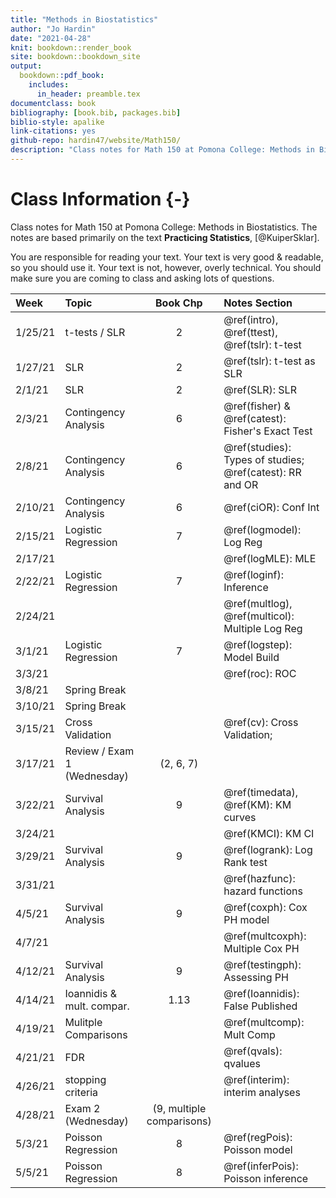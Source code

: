```yaml
--- 
title: "Methods in Biostatistics"
author: "Jo Hardin"
date: "2021-04-28"
knit: bookdown::render_book
site: bookdown::bookdown_site
output:
  bookdown::pdf_book:
    includes:
      in_header: preamble.tex
documentclass: book
bibliography: [book.bib, packages.bib]
biblio-style: apalike
link-citations: yes
github-repo: hardin47/website/Math150/
description: "Class notes for Math 150 at Pomona College: Methods in Biostatistics.  The notes are based primarily on the text Practicing Statistics, Kuiper and Sklar"
---
```



# Class Information {-}

Class notes for Math 150 at Pomona College: Methods in Biostatistics.  The notes are based primarily on the text **Practicing Statistics**, [@KuiperSklar].


You are responsible for reading your text.  Your text is very good & readable, so you should use it.  Your text is not, however, overly technical.  You should make sure you are coming to class and asking lots of questions.













| Week    	| Topic                      	|  Book Chp   	|   Notes Section |
|:---------	|:---------------------------	|:----------------:	|:----------------	|
| 1/25/21 	| t-tests / SLR  | 2 | \@ref(intro), \@ref(ttest), \@ref(tslr): t-test |
| 1/27/21 	| SLR | 2 |  \@ref(tslr): t-test as SLR   |
| 2/1/21 	| SLR | 2 | \@ref(SLR): SLR |
| 2/3/21  	| Contingency Analysis | 6 | \@ref(fisher) & \@ref(catest): Fisher's Exact Test |
| 2/8/21 	| Contingency Analysis | 6 |  \@ref(studies): Types of studies; \@ref(catest): RR and OR
| 2/10/21 	| Contingency Analysis | 6 | \@ref(ciOR): Conf Int|
| 2/15/21 	| Logistic Regression | 7 | \@ref(logmodel): Log Reg |
| 2/17/21 	| | | \@ref(logMLE): MLE |
| 2/22/21 	| Logistic Regression | 7 | \@ref(loginf): Inference |
| 2/24/21 	| | | \@ref(multlog), \@ref(multicol): Multiple Log Reg |
| 3/1/21  	| Logistic Regression | 7 | \@ref(logstep): Model Build |
| 3/3/21  	| | |  \@ref(roc): ROC | 
| 3/8/21 	| Spring Break | |
| 3/10/21 	| Spring Break |  	|
| 3/15/21 	| Cross Validation |    |    \@ref(cv): Cross Validation; |
| 3/17/21 	| Review / Exam 1 (Wednesday) |  (2, 6, 7) 	|
| 3/22/21 	| Survival Analysis | 9 | \@ref(timedata), \@ref(KM): KM curves |
| 3/24/21 	| | | \@ref(KMCI): KM CI  |
| 3/29/21  	| Survival Analysis | 9 |  \@ref(logrank): Log Rank test|
| 3/31/21  	| | |  \@ref(hazfunc): hazard functions |
| 4/5/21  	| Survival Analysis | 9 | \@ref(coxph): Cox PH model |
| 4/7/21  	| | | \@ref(multcoxph): Multiple Cox PH  |
| 4/12/21 	| Survival Analysis | 9 |  \@ref(testingph): Assessing PH |
| 4/14/21 	| Ioannidis & mult. compar. | 1.13 | \@ref(Ioannidis): False Published
| 4/19/21 	| Mulitple Comparisons|  | \@ref(multcomp): Mult Comp
| 4/21/21 	| FDR |  | \@ref(qvals): qvalues
| 4/26/21 	| stopping criteria |  | \@ref(interim): interim analyses
| 4/28/21 	| Exam 2 (Wednesday) |  (9, multiple comparisons) 	|
| 5/3/21 	| Poisson Regression | 8 | \@ref(regPois): Poisson model |  
| 5/5/21  	| Poisson Regression | 8 | \@ref(inferPois): Poisson inference |
